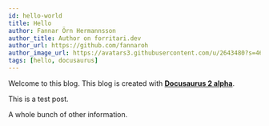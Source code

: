 ```yaml
---
id: hello-world
title: Hello
author: Fannar Örn Hermannsson
author_title: Author on forritari.dev
author_url: https://github.com/fannaroh
author_image_url: https://avatars3.githubusercontent.com/u/2643480?s=460&v=4
tags: [hello, docusaurus]
---
```


Welcome to this blog. This blog is created with [**Docusaurus 2 alpha**](https://v2.docusaurus.io/).

<!--truncate-->

This is a test post.

A whole bunch of other information.
